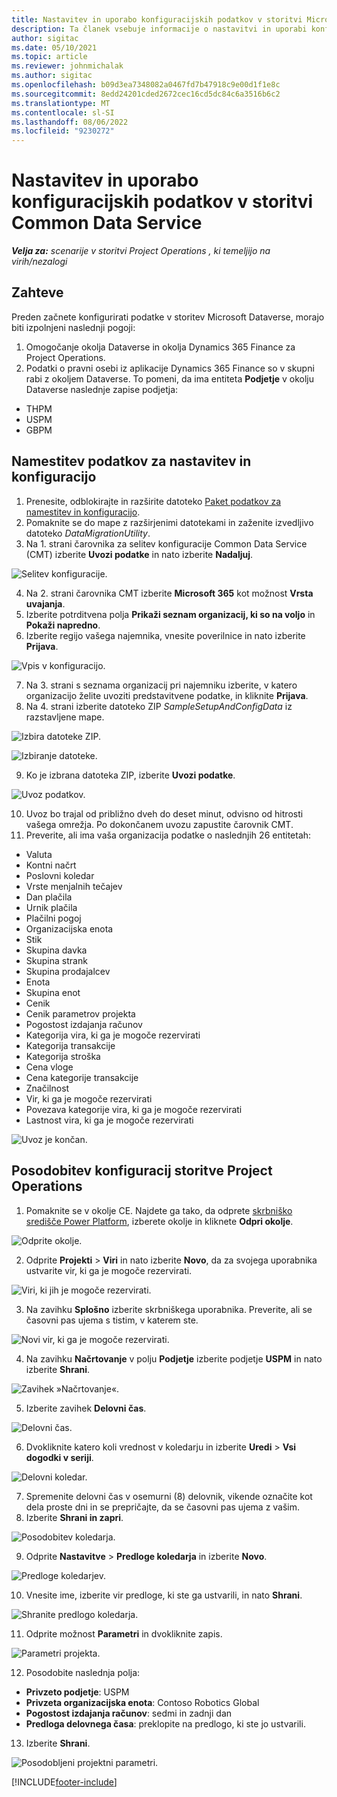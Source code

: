 ```yaml
---
title: Nastavitev in uporabo konfiguracijskih podatkov v storitvi Microsoft Dataverse
description: Ta članek vsebuje informacije o nastavitvi in uporabi konfiguracijskih podatkov v storitvi Project Operations.
author: sigitac
ms.date: 05/10/2021
ms.topic: article
ms.reviewer: johnmichalak
ms.author: sigitac
ms.openlocfilehash: b09d3ea7348082a0467fd7b47918c9e00d1f1e8c
ms.sourcegitcommit: 8edd24201cded2672cec16cd5dc84c6a3516b6c2
ms.translationtype: MT
ms.contentlocale: sl-SI
ms.lasthandoff: 08/06/2022
ms.locfileid: "9230272"
---
```

# <a name="set-up-and-apply-configuration-data-in-the-common-data-service"></a>Nastavitev in uporabo konfiguracijskih podatkov v storitvi Common Data Service 

_**Velja za:** scenarije v storitvi Project Operations , ki temeljijo na virih/nezalogi_



## <a name="prerequisites"></a>Zahteve

Preden začnete konfigurirati podatke v storitev Microsoft Dataverse, morajo biti izpolnjeni naslednji pogoji:

1.  Omogočanje okolja Dataverse in okolja Dynamics 365 Finance za Project Operations.
2.  Podatki o pravni osebi iz aplikacije Dynamics 365 Finance so v skupni rabi z okoljem Dataverse. To pomeni, da ima entiteta **Podjetje** v okolju Dataverse naslednje zapise podjetja:
  - THPM
  - USPM
  - GBPM

## <a name="install-setup-and-configuration-data"></a>Namestitev podatkov za nastavitev in konfiguracijo

1. Prenesite, odblokirajte in razširite datoteko [Paket podatkov za namestitev in konfiguracijo](https://download.microsoft.com/download/e/2/d/e2da6c98-d5dd-450c-aabe-fd6bf2ba374b/ProjOpsSampleSetupData-%20Integrated%20Latest.zip).
2. Pomaknite se do mape z razširjenimi datotekami in zaženite izvedljivo datoteko *DataMigrationUtility*.
3. Na 1. strani čarovnika za selitev konfiguracije Common Data Service (CMT) izberite **Uvozi podatke** in nato izberite **Nadaljuj**.

![Selitev konfiguracije.](./media/1ConfigurationMigration.png)

4. Na 2. strani čarovnika CMT izberite **Microsoft 365** kot možnost **Vrsta uvajanja**.
5. Izberite potrditvena polja **Prikaži seznam organizacij, ki so na voljo** in **Pokaži napredno**.
6. Izberite regijo vašega najemnika, vnesite poverilnice in nato izberite **Prijava**.

![Vpis v konfiguracijo.](./media/2ConfigurationSignin.png)

7. Na 3. strani s seznama organizacij pri najemniku izberite, v katero organizacijo želite uvoziti predstavitvene podatke, in kliknite **Prijava**.
8. Na 4. strani izberite datoteko ZIP *SampleSetupAndConfigData* iz razstavljene mape.

![Izbira datoteke ZIP.](./media/3ZipFile.png)

![Izbiranje datoteke.](./media/4SelectAFile.png)

9. Ko je izbrana datoteka ZIP, izberite **Uvozi podatke**.

![Uvoz podatkov.](./media/5ImportData.png)

10. Uvoz bo trajal od približno dveh do deset minut, odvisno od hitrosti vašega omrežja. Po dokončanem uvozu zapustite čarovnik CMT. 
11. Preverite, ali ima vaša organizacija podatke o naslednjih 26 entitetah:

  - Valuta
  - Kontni načrt
  - Poslovni koledar
  - Vrste menjalnih tečajev
  - Dan plačila
  - Urnik plačila
  - Plačilni pogoj
  - Organizacijska enota
  - Stik
  - Skupina davka
  - Skupina strank
  - Skupina prodajalcev
  - Enota
  - Skupina enot
  - Cenik
  - Cenik parametrov projekta
  - Pogostost izdajanja računov
  - Kategorija vira, ki ga je mogoče rezervirati
  - Kategorija transakcije
  - Kategorija stroška
  - Cena vloge
  - Cena kategorije transakcije
  - Značilnost
  - Vir, ki ga je mogoče rezervirati
  - Povezava kategorije vira, ki ga je mogoče rezervirati
  - Lastnost vira, ki ga je mogoče rezervirati

![Uvoz je končan.](./media/6CompleteImport.png)

## <a name="update-project-operations-configurations"></a>Posodobitev konfiguracij storitve Project Operations

1. Pomaknite se v okolje CE. Najdete ga tako, da odprete [skrbniško središče Power Platform](https://admin.powerplatform.microsoft.com/environments), izberete okolje in kliknete **Odpri okolje**. 

![Odprite okolje.](./media/7OpenEnvironment.png)

2. Odprite **Projekti** > **Viri** in nato izberite **Novo**, da za svojega uporabnika ustvarite vir, ki ga je mogoče rezervirati.

![Viri, ki jih je mogoče rezervirati.](./media/8BookableResources.png)

3. Na zavihku **Splošno** izberite skrbniškega uporabnika. Preverite, ali se časovni pas ujema s tistim, v katerem ste. 

![Novi vir, ki ga je mogoče rezervirati.](./media/9NewBookableResource.png)

4. Na zavihku **Načrtovanje** v polju **Podjetje** izberite podjetje **USPM** in nato izberite **Shrani**. 

![Zavihek »Načrtovanje«.](./media/10SchedulingTab.png)

5. Izberite zavihek **Delovni čas**.  

![Delovni čas.](./media/11WorkHours.png)

6. Dvokliknite katero koli vrednost v koledarju in izberite **Uredi** > **Vsi dogodki v seriji**. 

![Delovni koledar.](./media/12WorkCalendar.png)

7. Spremenite delovni čas v osemurni (8) delovnik, vikende označite kot dela proste dni in se prepričajte, da se časovni pas ujema z vašim. 
8. Izberite **Shrani in zapri**.

![Posodobitev koledarja.](./media/13UpdateCalendar.png)

9. Odprite **Nastavitve** > **Predloge koledarja** in izberite **Novo**.
 
 ![Predloge koledarjev.](./media/14CalendarTemplates.png)
 
 10. Vnesite ime, izberite vir predloge, ki ste ga ustvarili, in nato **Shrani**. 
 
 ![Shranite predlogo koledarja.](./media/15SaveCalendarTemplate.png)
 
 11. Odprite možnost **Parametri** in dvokliknite zapis. 
 
 ![Parametri projekta.](./media/16ProjectParameters.png)
 
12. Posodobite naslednja polja:

 - **Privzeto podjetje**: USPM
 - **Privzeta organizacijska enota**: Contoso Robotics Global
 - **Pogostost izdajanja računov**: sedmi in zadnji dan
 - **Predloga delovnega časa**: preklopite na predlogo, ki ste jo ustvarili.

13. Izberite **Shrani**. 

![Posodobljeni projektni parametri.](./media/17UpdatedProjectParameters.png)


[!INCLUDE[footer-include](../includes/footer-banner.md)]
